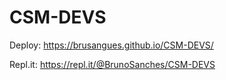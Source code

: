 # CSM-DEVS

Deploy:
https://brusangues.github.io/CSM-DEVS/

Repl.it:
https://repl.it/@BrunoSanches/CSM-DEVS